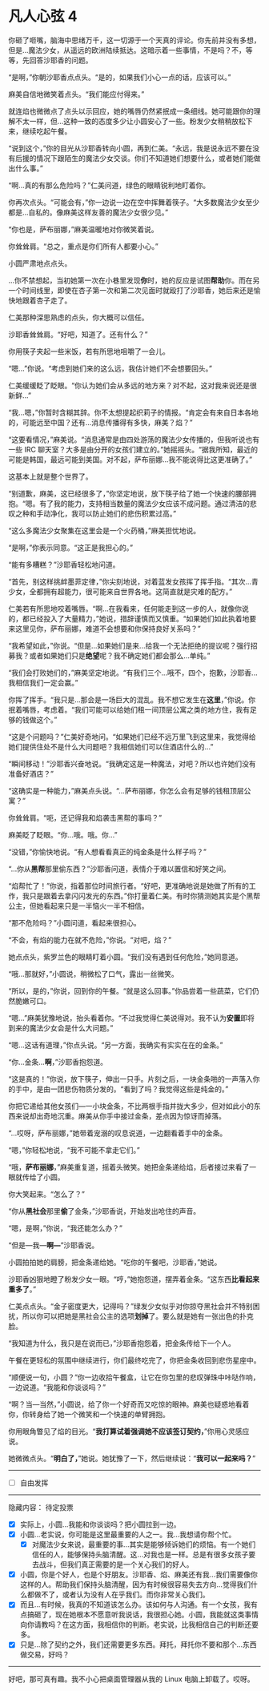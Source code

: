 # 凡人心弦 4

你砸了咂嘴，脑海中思绪万千，这一切源于一个天真的评论。你先前并没有多想，但是...魔法少女，从遥远的欧洲陆续抵达。这暗示着一些事情，不是吗？不，等等，先回答沙耶香的问题。

“是啊，”你朝沙耶香点点头。“是的，如果我们小心一点的话，应该可以。”

麻美自信地微笑着点头。“我们能应付得来。”

就连焰也微微点了点头以示回应，她的嘴唇仍然紧抿成一条细线。她可能跟你的理解不太一样，但...这种一致的态度多少让小圆安心了一些。粉发少女稍稍放松下来，继续吃起午餐。

“说到这个，”你的目光从沙耶香转向小圆，再到仁美。“永远，我是说永远不要在没有后援的情况下跟陌生的魔法少女交谈。你们不知道她们想要什么，或者她们能做出什么事。”

“啊...真的有那么危险吗？”仁美问道，绿色的眼睛锐利地盯着你。

你再次点头。“可能会有，”你一边说一边在空中挥舞着筷子。“大多数魔法少女至少都是...自私的。像麻美这样友善的魔法少女很少见。”

“你也是，萨布丽娜，”麻美温暖地对你微笑着说。

你耸耸肩。“总之，重点是你们所有人都要小心。”

小圆严肃地点点头。

...你不禁想起，当初她第一次在小巷里发现**你**时，她的反应是试图**帮助**你。而在另一个时间线里，即使在杏子第一次和第二次见面时就殴打了沙耶香，她后来还是愉快地跟着杏子走了。

仁美那种深思熟虑的点头，你大概可以信任。

沙耶香耸耸肩。“好吧，知道了。还有什么？”

你用筷子夹起一些米饭，若有所思地咀嚼了一会儿。

“嗯...”你说。“考虑到她们来的这么远，我估计她们不会想要回头。”

仁美缓缓眨了眨眼。“你认为她们会从多远的地方来？对不起，这对我来说还是很新鲜...”

“我...嗯，”你暂时含糊其辞。你不太想提起织莉子的情报。“肯定会有来自日本各地的，可能远至中国？还有...消息传播得有多快，麻美？焰？”

“这要看情况，”麻美说。“消息通常是由四处游荡的魔法少女传播的，但我听说也有一些 IRC 聊天室？大多是由分开的女孩们建立的。”她摇摇头。“据我所知，最近的可能是韩国，最远可能到美国。对不起，萨布丽娜...我不能说得比这更准确了。”

这基本上就是整个世界了。

“别道歉，麻美，这已经很多了，”你坚定地说，放下筷子给了她一个快速的腰部拥抱。“嗯。有了我的能力，支持相当数量的魔法少女应该不成问题。通过清洁的悲叹之种和手动净化，我可以防止她们的悲伤积累过高。”

“这么多魔法少女聚集在这里会是一个火药桶，”麻美担忧地说。

“是啊，”你表示同意。“这正是我担心的。”

“能有多糟糕？”沙耶香轻松地问道。

“首先，别这样挑衅墨菲定律，”你尖刻地说，对着蓝发女孩挥了挥手指。“其次...青少女，全都拥有超能力，很可能来自世界各地。这简直就是灾难的配方。”

仁美若有所思地咬着嘴唇。“啊...在我看来，任何能走到这一步的人，就像你说的，都已经投入了大量精力，”她说，措辞谨慎而又慎重。“如果她们如此执着地要来这里见你，萨布丽娜，难道不会想要和你保持良好关系吗？”

“我希望如此，”你说。“但是...如果她们是来...给我一个无法拒绝的提议呢？强行招募我？或者如果她们只是**绝望**呢？我不确定她们都会那么...单纯。”

“我们会打败她们的，”麻美坚定地说。“有我们三个...哦不，四个，抱歉，沙耶香...我相信我们一定会赢。”

你挥了挥手。“我只是...那会是一场巨大的混乱。我不想它发生在**这里**，”你说。你抿着嘴唇，考虑着。“我们可能可以给她们租一间顶层公寓之类的地方住，我有足够的钱做这个。”

“这是个问题吗？”仁美好奇地问。“如果她们已经不远万里飞到这里来，我觉得给她们提供住处不是什么大问题吧？我相信她们可以住酒店什么的...”

“瞬间移动！”沙耶香兴奋地说。“我确定这是一种魔法，对吧？所以也许她们没有准备好酒店？”

“这确实是一种能力，”麻美点头说。“...萨布丽娜，你怎么会有足够的钱租顶层公寓？”

你耸耸肩。“呃，还记得我和焰袭击黑帮的事吗？”

麻美眨了眨眼。“你...哦。哦。你...”

“没错，”你愉快地说。“有人想看看真正的纯金条是什么样子吗？”

“...你从**黑帮**那里偷东西？”沙耶香问道，表情介于难以置信和好笑之间。

“焰帮忙了！”你说，指着那位时间旅行者。“好吧，更准确地说是她做了所有的工作，我只是跟着去拿闪闪发光的东西。”你打量着仁美。有时你猜测她其实是个黑帮公主，但她看起来只是一半恼火一半不相信。

“那不危险吗？”小圆问道，看起来很担心。

“不会，有焰的能力在就不危险，”你说。“对吧，焰？”

她点点头，紫罗兰色的眼睛盯着小圆。“我们没有遇到任何危险，”她同意道。

“哦...那就好，”小圆说，稍微松了口气，露出一丝微笑。

“所以，是的，”你说，回到你的午餐。“就是这么回事。”你品尝着一些蔬菜，它们仍然脆嫩可口。

“嗯...”麻美犹豫地说，抬头看着你。“不过我觉得仁美说得对。我不认为**安置**即将到来的魔法少女会是什么大问题。”

“嗯...这话有道理，”你点头说。“另一方面，我确实有实实在在的金条。”

“你...金条...**啊**，”沙耶香抱怨道。

“这是真的！”你说，放下筷子，伸出一只手。片刻之后，一块金条啪的一声落入你的手中，是由一团悲伤物质分发的。“看到了吗？我觉得这些是纯金的。”

你把它递给其他女孩们—一小块金条，不比两根手指并拢大多少，但对如此小的东西来说却出奇地沉重。麻美从你手中接过金条，差点因为惊讶而掉落。

“...哎呀，萨布丽娜，”她带着宠溺的叹息说道，一边翻看着手中的金条。

“嗯，”你轻松地说，“我不可能不拿走它们。”

“哦，**萨布丽娜**，”麻美重复道，摇着头微笑。她把金条递给焰，后者接过来看了一眼就传给了小圆。

你大笑起来。“怎么了？”

“你从**黑社会**那里**偷**了金条，”沙耶香说，开始发出呛住的声音。

“嗯，是啊，”你说，“我还能怎么办？”

“但是—我—**啊—**”沙耶香说。

小圆拍拍她的肩膀，把金条递给她。“吃你的午餐吧，沙耶香，”她说。

沙耶香凶狠地瞪了粉发少女一眼。“哼，”她抱怨道，摆弄着金条。“这东西**比看起来重多了**。”

仁美点点头。“金子密度更大，记得吗？”绿发少女似乎对你掠夺黑社会并不特别困扰，所以你可以把她是黑社会公主的选项**划掉**了。要么就是她有一张出色的扑克脸。

“我知道为什么，我只是在说而已，”沙耶香抱怨着，把金条传给下一个人。

午餐在更轻松的氛围中继续进行，你们最终吃完了，你把金条收回到悲伤星座中。

“顺便说一句，小圆？”你一边收拾午餐盒，让它在你包里的悲叹弹珠中咔哒作响，一边说道。“我能和你谈谈吗？”

“啊？当—当然，”小圆说，给了你一个好奇而又吃惊的眼神。麻美也疑惑地看着你，你转身给了她一个微笑和一个快速的单臂拥抱。

你用眼角瞥见了焰的目光。“**我打算试着强调她不应该签订契约，**”你用心灵感应说。

她微微点头。“**明白了，**”她说。她犹豫了一下，然后继续说：“**我可以一起来吗？**”

---

- [ ] 自由发挥

---

隐藏内容： 待定投票

- [x] 实际上，小圆...我能和你谈谈吗？把小圆拉到一边。
- [x] 小圆...老实说，你可能是这里最重要的人之一。我...我想请你帮个忙。
  - [x] 对魔法少女来说，最重要的事...其实是能够倾诉她们的烦恼。有一个她们信任的人，能够保持头脑清醒。这...对我也是一样。总是有很多女孩子要去战斗，但我们真正需要的是一个关心我们的好人。
- [x] 小圆，你是个好人，也是个好朋友。沙耶香、焰、麻美还有我...我们需要像你这样的人。帮助我们保持头脑清醒，因为有时候很容易失去方向...觉得我们什么都做不了，或者认为没有人在乎我们。而你非常关心我们。
- [x] 而且...有时候，我真的不知道该怎么办。该如何与人沟通。有一个女孩，我有点搞砸了，现在她根本不愿意听我说话，我很担心她。小圆，我能就这类事情向你请教吗？在这方面，我相信你的判断。老实说，比我相信自己的判断还要多。
- [x] 只是...除了契约之外，我们还需要更多东西。拜托，拜托你不要和那个...东西做交易，好吗？

---

好吧，那可真有趣。我不小心把桌面管理器从我的 Linux 电脑上卸载了。哎呀。
